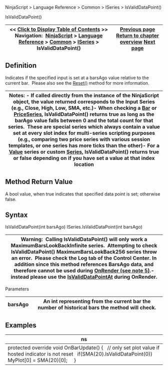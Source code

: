 ﻿
NinjaScript > Language Reference > Common > ISeries<T> > IsValidDataPoint()

IsValidDataPoint()

| << [Click to Display Table of Contents](isvaliddatapoint.md) >> **Navigation:**     [NinjaScript](ninjascript.md) > [Language Reference](language_reference_wip.md) > [Common](common.md) > [ISeries<T>](iseriest.md) > IsValidDataPoint() | [Previous page](getvalueat.md) [Return to chapter overview](iseriest.md) [Next page](isvaliddatapointat.md) |
| --- | --- |
## Definition
Indicates if the specified input is set at a barsAgo value relative to the current bar.  Please also see the [Reset()](reset.md) method for more information.
 

| Notes:  - If called directly from the instance of the NinjaScript object, the value returned corresponds to the Input Series (e.g., Close, High, Low, SMA, etc.)- When checking a [Bar](bars.md) or [PriceSeries](priceseries.md), IsValidDataPoint() returns true as long as the barAgo value falls between 0 and the total count for that series.  These are special series which always contain a value set at every slot index for multi-series scripting purposes (e.g., comparing two price series with various session templates, or one series has more ticks than the other)- For a [Value](value.md) series or custom [Series<T>](seriest.md), IsValidDataPoint() returns true or false depending on if you have set a value at that index location |
| --- |

## Method Return Value
A bool value, when true indicates that specified data point is set; otherwise false.
 
## Syntax
IsValidDataPoint(int barsAgo)
ISeries<T>.IsValidDataPoint(int barsAgo)
 

| Warning:  Calling IsValidDataPoint() will only work a MaximumBarsLookBackInfinite series.  Attempting to check IsValidDataPoint() MaximumBarsLookBack256 series throw an error.  Please check the Log tab of the Control Center. In addition since this method references BarsAgo data, and therefore cannot be used during [OnRender (see note 5)](onrender.md).- instead please use the [IsValidDataPointAt](isvaliddatapointat.md) during OnRender. |
| --- |
  

Parameters

| barsAgo | An int representing from the current bar the number of historical bars the method will check. |
| --- | --- |

## Examples

| ns |
| --- |
| protected override void OnBarUpdate() {    // only set plot value if hosted indicator is not reset    if(SMA(20).IsValidDataPoint(0))      MyPlot[0] = SMA(20)[0];      } |
